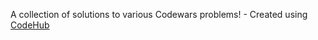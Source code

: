 A collection of solutions to various Codewars problems! - Created using [CodeHub](https://github.com/FebinBellamy/CodeHub)